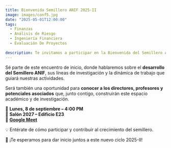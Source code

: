 ```yaml
---
title: Bienvenida Semillero ANIF 2025-II
image: images/conf5.jpg
date: "2025-05-01T12:00:00"
tags:  
  - Finanzas  
  - Análisis de Riesgo  
  - Ingeniería Financiera  
  - Evaluación De Proyectos
  
description: Te invitamos a participar en la Bienvenida del Semillero ANIF 2025-II, un espacio pensado para presentar sus objetivos, a los directores y profesores, así como a los futuros asociados que harán parte de esta iniciativa académica.
---
```


Sé parte de este encuentro de inicio, donde hablaremos sobre el **desarrollo del Semillero ANIF**, sus líneas de investigación y la dinámica de trabajo que guiará nuestras actividades.  

Será también una oportunidad para **conocer a los directores, profesores y potenciales asociados** que, junto contigo, construirán este espacio académico y de investigación.  

📅 **Lunes, 8 de septiembre – 4:00 PM**  
📍 **Salón 2027 – Edificio E23**  
🔗 **[Google Meet](https://meet.google.com/aea-aked-ijz)**


💡 Entérate de cómo participar y contribuir al crecimiento del semillero.  

🚀 ¡Te esperamos para dar inicio juntos a este nuevo ciclo 2025-II!  
